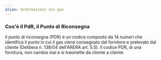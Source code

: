 ```yaml
---
alias: Informazioni sul gas
---
```



### Cos'è il PdR, il Punto di Riconsegna
Il punto di riconsegna (PDR) è un codice composto da 14 numeri che identifica il punto in cui il gas viene consegnato dal fornitore e prelevato dal cliente (Delibera n. 138/04 dell'ARERA art. 5.5). Il codice PDR, di una fornitura, non cambia mai e si trasmette da cliente a cliente.